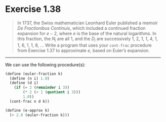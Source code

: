 # Exercise 1.38

> In 1737, the Swiss mathematician Leonhard Euler published a memoir _De Fractionibus Continuis_, which included a continued fraction expansion for $e - 2$, where $e$ is the base of the natural logarithms.
> In this fraction, the $N_i$ are all $1$, and the $D_i$ are successively 1, 2, 1, 1, 4, 1, 1, 6, 1, 1, 8, …
> Write a program that uses your `cont-frac` procedure from Exercise 1.37 to approximate $e$, based on Euler’s expansion.

---

We can use the following procedure(s):
```scheme
(define (euler-fraction k)
  (define (n i) 1.0)
  (define (d i)
    (if (= 2 (remainder i 3))
        (* 2 (+ 1 (quotient i 3)))
        1.0))
  (cont-frac n d k))

(define (e-approx k)
  (+ 2.0 (euler-fraction k)))
```

